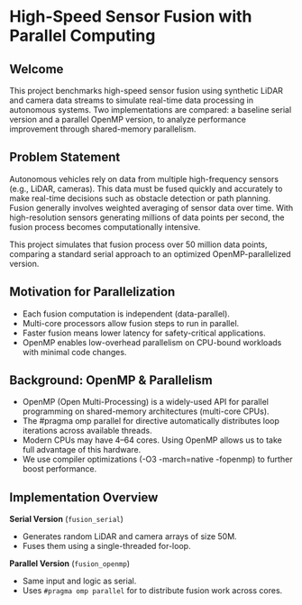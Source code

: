 # High-Speed Sensor Fusion with Parallel Computing

## Welcome

This project benchmarks high-speed sensor fusion using synthetic LiDAR and camera data streams to simulate real-time data processing in autonomous systems. Two implementations are compared: a baseline serial version and a parallel OpenMP version, to analyze performance improvement through shared-memory parallelism.

## Problem Statement

Autonomous vehicles rely on data from multiple high-frequency sensors (e.g., LiDAR, cameras). This data must be fused quickly and accurately to make real-time decisions such as obstacle detection or path planning. Fusion generally involves weighted averaging of sensor data over time. With high-resolution sensors generating millions of data points per second, the fusion process becomes computationally intensive.

This project simulates that fusion process over 50 million data points, comparing a standard serial approach to an optimized OpenMP-parallelized version.

## Motivation for Parallelization

- Each fusion computation is independent (data-parallel).
- Multi-core processors allow fusion steps to run in parallel.
- Faster fusion means lower latency for safety-critical applications.
- OpenMP enables low-overhead parallelism on CPU-bound workloads with minimal code changes.

## Background: OpenMP & Parallelism

- OpenMP (Open Multi-Processing) is a widely-used API for parallel programming on shared-memory architectures (multi-core CPUs).
- The #pragma omp parallel for directive automatically distributes loop iterations across available threads.
- Modern CPUs may have 4–64 cores. Using OpenMP allows us to take full advantage of this hardware.
- We use compiler optimizations (-O3 -march=native -fopenmp) to further boost performance.

## Implementation Overview

**Serial Version** (`fusion_serial`)

- Generates random LiDAR and camera arrays of size 50M.
- Fuses them using a single-threaded for-loop.

**Parallel Version** (`fusion_openmp`)

- Same input and logic as serial.
- Uses `#pragma omp parallel` for to distribute fusion work across cores.